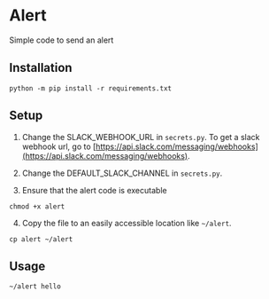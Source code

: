 # Alert
Simple code to send an alert

## Installation
```
python -m pip install -r requirements.txt
```

## Setup

1. Change the SLACK_WEBHOOK_URL in `secrets.py`. To get a slack webhook url, go to [https://api.slack.com/messaging/webhooks](https://api.slack.com/messaging/webhooks).

2. Change the DEFAULT_SLACK_CHANNEL in `secrets.py`.

3. Ensure that the alert code is executable
```
chmod +x alert
```
4. Copy the file to an easily accessible location like `~/alert`.
```
cp alert ~/alert
```

## Usage
```
~/alert hello
```
